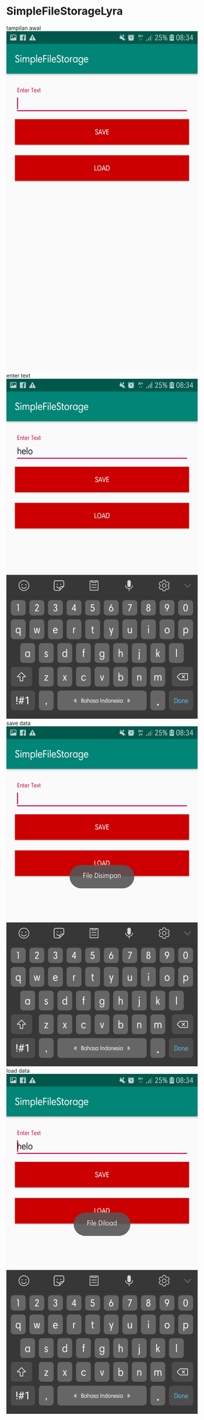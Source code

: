 # SimpleFileStorageLyra
tampilan awal
![alt text](https://github.com/lyrahrtn/SimpleFileStorageLyra/blob/master/file1.jpg)
enter text
![alt text](https://github.com/lyrahrtn/SimpleFileStorageLyra/blob/master/file2.jpg)
save data
![alt text](https://github.com/lyrahrtn/SimpleFileStorageLyra/blob/master/file3.jpg)
load data
![alt text](https://github.com/lyrahrtn/SimpleFileStorageLyra/blob/master/file4.jpg)
